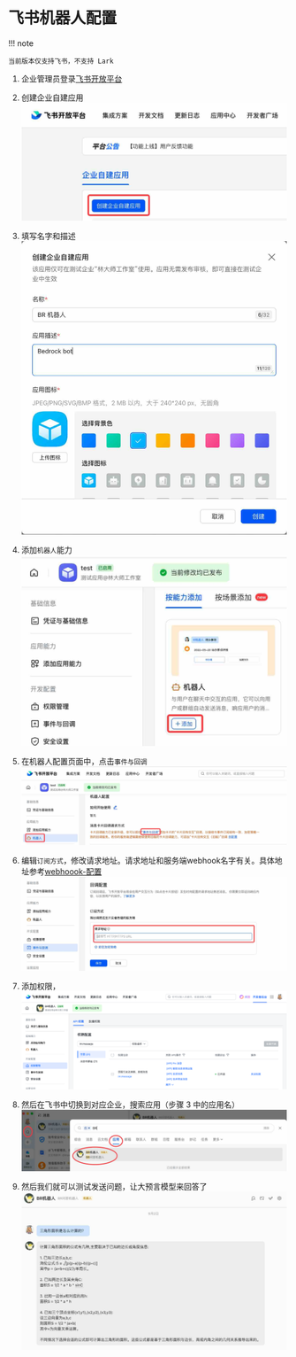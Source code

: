 # 飞书机器人配置

!!! note

    当前版本仅支持飞书，不支持 Lark

1. 企业管理员登录[飞书开放平台](https://open.feishu.cn/app/)

2. 创建企业自建应用
![feishu-3.png](screenshots/feishu-3.jpg)

3. 填写名字和描述
![feishu-4.png](screenshots/feishu-4.jpg)

4. 添加`机器人`能力
![feishu-5.png](screenshots/feishu-5.jpg)

5. 在机器人配置页面中，点击`事件与回调`
![feishu-6.png](screenshots/feishu-6.jpg)

6. 编辑`订阅方式`，修改请求地址。请求地址和服务端webhook名字有关。具体地址参考[webhoook-配置](management.zh.md#webhoook-配置)
![feishu-7.png](screenshots/feishu-7.jpg)

7. 添加权限，
![feishu-10.png](screenshots/feishu-10.png)

8. 然后在飞书中切换到对应企业，搜索应用（步骤 3 中的应用名）
![feishu-8.png](screenshots/feishu-8.jpg)

9. 然后我们就可以测试发送问题，让大预言模型来回答了
![feishu-9.png](screenshots/feishu-9.jpg)
